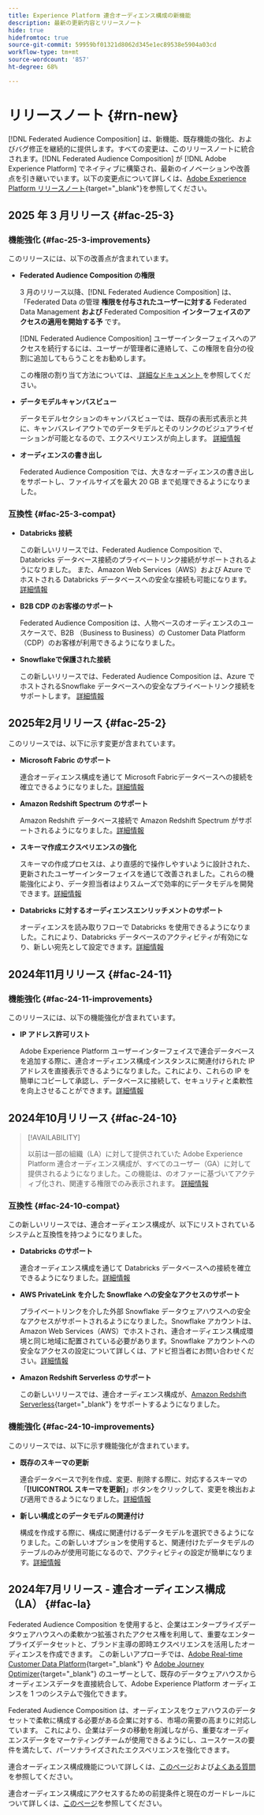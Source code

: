 ```yaml
---
title: Experience Platform 連合オーディエンス構成の新機能
description: 最新の更新内容とリリースノート
hide: true
hidefromtoc: true
source-git-commit: 59959bf01321d8062d345e1ec89538e5904a03cd
workflow-type: tm+mt
source-wordcount: '857'
ht-degree: 68%

---
```


# リリースノート {#rn-new}

[!DNL Federated Audience Composition] は、新機能、既存機能の強化、およびバグ修正を継続的に提供します。すべての変更は、このリリースノートに統合されます。[!DNL Federated Audience Composition] が [!DNL Adobe Experience Platform] でネイティブに構築され、最新のイノベーションや改善点を引き継いでいます。以下の変更点について詳しくは、[Adobe Experience Platform リリースノート](https://experienceleague.adobe.com/docs/experience-platform/release-notes/latest.html?lang=ja){target="_blank"}を参照してください。

## 2025 年 3 月リリース {#fac-25-3}

### 機能強化 {#fac-25-3-improvements}

このリリースには、以下の改善点が含まれています。

* **Federated Audience Composition の権限**

  3 月のリリース以降、[!DNL Federated Audience Composition] は、「Federated Data の管理 **権限を付与されたユーザーに対する** Federated Data Management **および** Federated Composition **インターフェイスのアクセスの適用を開始する予** です。

  [!DNL Federated Audience Composition] ユーザーインターフェイスへのアクセスを続行するには、ユーザーが管理者に連絡して、この権限を自分の役割に追加してもらうことをお勧めします。

  この権限の割り当て方法については、[ 詳細なドキュメント ](feature-access.md) を参照してください。

* **データモデルキャンバスビュー**

  データモデルセクションのキャンバスビューでは、既存の表形式表示と共に、キャンバスレイアウトでのデータモデルとそのリンクのビジュアライゼーションが可能となるので、エクスペリエンスが向上します。 [詳細情報](../data-management/gs-models.md)

* **オーディエンスの書き出し**

  Federated Audience Composition では、大きなオーディエンスの書き出しをサポートし、ファイルサイズを最大 20 GB まで処理できるようになりました。

### 互換性 {#fac-25-3-compat}

* **Databricks 接続**

  この新しいリリースでは、Federated Audience Composition で、Databricks データベース接続のプライベートリンク接続がサポートされるようになりました。
また、Amazon Web Services（AWS）および Azure でホストされる Databricks データベースへの安全な接続も可能になります。 [詳細情報](../connections/federated-db.md#databricks)

* **B2B CDP のお客様のサポート**

  Federated Audience Composition は、人物ベースのオーディエンスのユースケースで、B2B （Business to Business）の Customer Data Platform （CDP）のお客様が利用できるようになりました。

* **Snowflakeで保護された接続**

  この新しいリリースでは、Federated Audience Composition は、Azure でホストされるSnowflake データベースへの安全なプライベートリンク接続をサポートします。 [詳細情報](../connections/federated-db.md#snowflake)

## 2025年2月リリース {#fac-25-2}

このリリースでは、以下に示す変更が含まれています。

* **Microsoft Fabric のサポート**

  連合オーディエンス構成を通じて Microsoft Fabricデータベースへの接続を確立できるようになりました。[詳細情報](../connections/federated-db.md)

* **Amazon Redshift Spectrum のサポート**

  Amazon Redshift データベース接続で Amazon Redshift Spectrum がサポートされるようになりました。[詳細情報](../connections/federated-db.md#amazon-redshift)

* **スキーマ作成エクスペリエンスの強化**

  スキーマの作成プロセスは、より直感的で操作しやすいように設計された、更新されたユーザーインターフェイスを通じて改善されました。これらの機能強化により、データ担当者はよりスムーズで効率的にデータモデルを開発できます。[詳細情報](../customer/schemas.md)

* **Databricks に対するオーディエンスエンリッチメントのサポート**

  オーディエンスを読み取りフローで Databricks を使用できるようになりました。これにより、Databricks データベースのアクティビティが有効になり、新しい宛先として設定できます。[詳細情報](../connections/destinations.md)

## 2024年11月リリース {#fac-24-11}

### 機能強化 {#fac-24-11-improvements}

このリリースには、以下の機能強化が含まれています。

* **IP アドレス許可リスト**

  Adobe Experience Platform ユーザーインターフェイスで連合データベースを追加する際に、連合オーディエンス構成インスタンスに関連付けられた IP アドレスを直接表示できるようになりました。これにより、これらの IP を簡単にコピーして承認し、データベースに接続して、セキュリティと柔軟性を向上させることができます。[詳細情報](../connections/connections.md)

## 2024年10月リリース {#fac-24-10}

>[!AVAILABILITY]
>
>以前は一部の組織（LA）に対して提供されていた Adobe Experience Platform 連合オーディエンス構成が、すべてのユーザー（GA）に対して提供されるようになりました。この機能は、のオファーに基づいてアクティブ化され、関連する権限でのみ表示されます。 [詳細情報](access-prerequisites.md)
>

### 互換性 {#fac-24-10-compat}

この新しいリリースでは、連合オーディエンス構成が、以下にリストされているシステムと互換性を持つようになりました。

* **Databricks のサポート**

  連合オーディエンス構成を通じて Databricks データベースへの接続を確立できるようになりました。[詳細情報](../connections/federated-db.md#databricks)

* **AWS PrivateLink を介した Snowflake への安全なアクセスのサポート**

  プライベートリンクを介した外部 Snowflake データウェアハウスへの安全なアクセスがサポートされるようになりました。Snowflake アカウントは、Amazon Web Services（AWS）でホストされ、連合オーディエンス構成環境と同じ地域に配置されている必要があります。Snowflake アカウントへの安全なアクセスの設定について詳しくは、アドビ担当者にお問い合わせください。[詳細情報](../connections/federated-db.md#snowflake)

* **Amazon Redshift Serverless のサポート**

  この新しいリリースでは、連合オーディエンス構成が、[Amazon Redshift Serverless](https://aws.amazon.com/jp/redshift/redshift-serverless/){target="_blank"} をサポートするようになりました。

### 機能強化 {#fac-24-10-improvements}

このリリースでは、以下に示す機能強化が含まれています。

* **既存のスキーマの更新**

  連合データベースで列を作成、変更、削除する際に、対応するスキーマの「**[!UICONTROL スキーマを更新]**」ボタンをクリックして、変更を検出および適用できるようになりました。[詳細情報](../customer/schemas.md#schema-refresh)

* **新しい構成とのデータモデルの関連付け**

  構成を作成する際に、構成に関連付けるデータモデルを選択できるようになりました。この新しいオプションを使用すると、関連付けたデータモデルのテーブルのみが使用可能になるので、アクティビティの設定が簡単になります。[詳細情報](../compositions/create-composition.md)

## 2024年7月リリース - 連合オーディエンス構成（LA） {#fac-la}

Federated Audience Composition を使用すると、企業はエンタープライズデータウェアハウスへの柔軟かつ拡張されたアクセス権を利用して、重要なエンタープライズデータセットと、ブランド主導の即時エクスペリエンスを活用したオーディエンスを作成できます。 この新しいアプローチでは、[Adobe Real-time Customer Data Platform](https://experienceleague.adobe.com/ja/docs/experience-platform/segmentation/home){target="_blank"} や [Adobe Journey Optimizer](https://experienceleague.adobe.com/ja/docs/journey-optimizer/using/ajo-home){target="_blank"} のユーザーとして、既存のデータウェアハウスからオーディエンスデータを直接統合して、Adobe Experience Platform オーディエンスを 1 つのシステムで強化できます。

Federated Audience Composition は、オーディエンスをウェアハウスのデータセットで柔軟に構成する必要がある企業に対する、市場の需要の高まりに対応しています。 これにより、企業はデータの移動を削減しながら、重要なオーディエンスデータをマーケティングチームが使用できるようにし、ユースケースの要件を満たして、パーソナライズされたエクスペリエンスを強化できます。

連合オーディエンス構成機能について詳しくは、[このページ](get-started.md)および[よくある質問](faq.md)を参照してください。

連合オーディエンス構成にアクセスするための前提条件と現在のガードレールについて詳しくは、[このページ](access-prerequisites.md)を参照してください。


